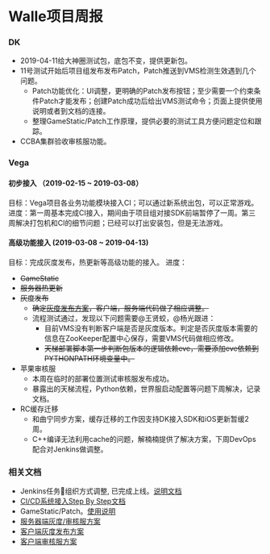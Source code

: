 # Walle项目周报

### DK

* 2019-04-11给大神圈测试包，底包不变，提供更新包。
* 11号测试开始后项目组发布发布Patch，Patch推送到VMS检测生效遇到几个问题。
    * Patch功能优化：UI调整，更明确的Patch发布按钮；至少需要一个约束条件Patch才能发布；创建Patch成功后给出VMS测试命令；页面上提供使用说明或者到文档的连接。
    * 整理GameStatic/Patch工作原理，提供必要的测试工具方便问题定位和跟踪。
* CCBA集群验收审核服功能。

### Vega

#### 初步接入 （2019-02-15 ~ 2019-03-08）

目标：Vega项目各业务功能模块接入CI；可以通过新系统出包，可以正常游戏。
进度：第一周基本完成CI接入，期间由于项目组对接SDK前端暂停了一周。第三周解决打包机和CI的细节问题；已经可以打出安装包，但是无法游戏。

#### 高级功能接入 (2019-03-08 ~ 2019-04-13)

目标：完成灰度发布，热更新等高级功能的接入。
进度：

* ~~GameStatic~~
* ~~服务器热更新~~
* ~~灰度发布~~
  * ~~确定[灰度发布方案](https://git.youle.game/TC/TSD/DevOps/dune/wikis/%E5%89%8D%E7%AB%AF%E6%96%87%E6%A1%A3/gray-server)，客户端，服务端代码做了相应调整。~~
  * 流程测试通过，发现以下问题需要@王贤蛟，@杨光跟进：
    * 目前VMS没有判断客户端是否是灰度版本。判定是否灰度版本需要的信息在ZooKeeper配置中心保存，需要VMS代码做相应修改。
    * ~~天梯部署脚本第一步判断包版本的逻辑依赖eve，需要添加eve依赖到PYTHONPATH环境变量中。~~
* 苹果审核服
  * 本周在临时的部署位置测试审核服发布成功。
  * 暴露出的天梯流程，Python依赖，世界服启动配置等问题下周解决，记录文档。
* RC缓存迁移
  * 和曲宁同步方案，缓存迁移的工作因支持DK接入SDK和iOS更新暂缓2周。
  * C++编译无法利用cache的问题，解楠楠提供了解决方案，下周DevOps配合对Jenkins做调整。

### 相关文档

* Jenkins任务组织方式调整, 已完成上线。[说明文档](https://git.youle.game/TC/TSD/DevOps/dune/wikis/jenkins_authorization)
* [CI/CD系统接入Step By Step文档](https://git.youle.game/TC/TSD/DevOps/dune/wikis/integrate_walle_step_by_step)
* GameStatic/Patch。[使用说明](https://git.youle.game/TC/TSD/DevOps/dune/wikis/Release-Note-v0.1.2)
* [服务器端灰度/审核服方案](https://git.youle.game/TC/TSD/DevOps/dune/wikis/%E5%90%8E%E7%AB%AF%E6%96%87%E6%A1%A3/appstore_review_and_gray)
* [客户端灰度发布方案](https://git.youle.game/TC/TSD/DevOps/dune/wikis/%E5%89%8D%E7%AB%AF%E6%96%87%E6%A1%A3/gray-server)
* [客户端审核服方案](https://git.youle.game/TC/TSD/DevOps/dune/wikis/%E5%89%8D%E7%AB%AF%E6%96%87%E6%A1%A3/apple-review-version)